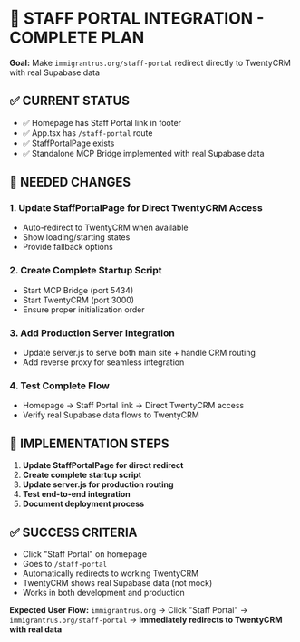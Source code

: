 # 🎯 STAFF PORTAL INTEGRATION - COMPLETE PLAN

**Goal:** Make `immigrantrus.org/staff-portal` redirect directly to TwentyCRM with real Supabase data

## ✅ CURRENT STATUS
- ✅ Homepage has Staff Portal link in footer
- ✅ App.tsx has `/staff-portal` route  
- ✅ StaffPortalPage exists
- ✅ Standalone MCP Bridge implemented with real Supabase data

## 🔧 NEEDED CHANGES

### 1. **Update StaffPortalPage for Direct TwentyCRM Access**
- Auto-redirect to TwentyCRM when available
- Show loading/starting states
- Provide fallback options

### 2. **Create Complete Startup Script**
- Start MCP Bridge (port 5434)
- Start TwentyCRM (port 3000) 
- Ensure proper initialization order

### 3. **Add Production Server Integration**
- Update server.js to serve both main site + handle CRM routing
- Add reverse proxy for seamless integration

### 4. **Test Complete Flow**
- Homepage → Staff Portal link → Direct TwentyCRM access
- Verify real Supabase data flows to TwentyCRM

## 🚀 IMPLEMENTATION STEPS

1. **Update StaffPortalPage for direct redirect**
2. **Create complete startup script** 
3. **Update server.js for production routing**
4. **Test end-to-end integration**
5. **Document deployment process**

## ✅ SUCCESS CRITERIA
- Click "Staff Portal" on homepage
- Goes to `/staff-portal` 
- Automatically redirects to working TwentyCRM
- TwentyCRM shows real Supabase data (not mock)
- Works in both development and production

**Expected User Flow:**
`immigrantrus.org` → Click "Staff Portal" → `immigrantrus.org/staff-portal` → **Immediately redirects to TwentyCRM with real data**
